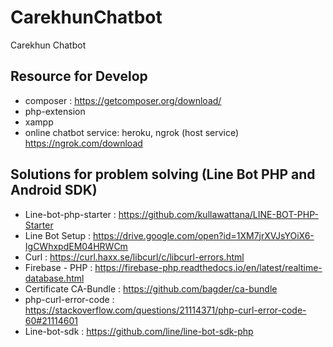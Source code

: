 # CarekhunChatbot
Carekhun Chatbot

## Resource for Develop
- composer : https://getcomposer.org/download/
- php-extension
- xampp
- online chatbot service: heroku, ngrok (host service) https://ngrok.com/download

## Solutions for problem solving (Line Bot PHP and Android SDK)
- Line-bot-php-starter : https://github.com/kullawattana/LINE-BOT-PHP-Starter
- Line Bot Setup : https://drive.google.com/open?id=1XM7jrXVJsYOiX6-IgCWhxpdEM04HRWCm
- Curl : https://curl.haxx.se/libcurl/c/libcurl-errors.html
- Firebase - PHP : https://firebase-php.readthedocs.io/en/latest/realtime-database.html
- Certificate CA-Bundle : https://github.com/bagder/ca-bundle
- php-curl-error-code : https://stackoverflow.com/questions/21114371/php-curl-error-code-60#21114601
- Line-bot-sdk : https://github.com/line/line-bot-sdk-php
